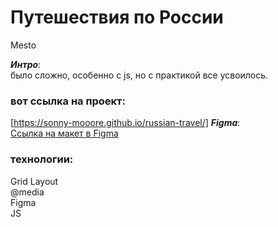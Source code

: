 # Путешествия по России
Mesto<br/>

___Интро___:<br/>
было сложно, особенно с js, но с практикой все усвоилось.
### вот ссылка на проект:
[https://sonny-mooore.github.io/russian-travel/]
___Figma___:<br/>
[Ссылка на макет в Figma](https://www.figma.com/file/2cn9N9jSkmxD84oJik7xL7/JavaScript.-Sprint-4?node-id=0%3A1)
### технологии:
﻿﻿Grid Layout<br/>
﻿﻿@media<br/>
﻿﻿Figma<br/>
JS<br/>

